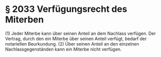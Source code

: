 # § 2033 Verfügungsrecht des Miterben
(1) Jeder Miterbe kann über seinen Anteil an dem Nachlass verfügen. Der Vertrag, durch den ein Miterbe über seinen Anteil verfügt, bedarf der notariellen Beurkundung.
(2) Über seinen Anteil an den einzelnen Nachlassgegenständen kann ein Miterbe nicht verfügen.